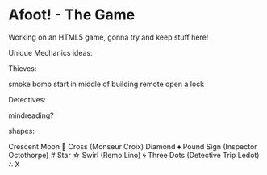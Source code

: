 # Afoot! - The Game
Working on an HTML5 game, gonna try and keep stuff here!

Unique Mechanics ideas:

Thieves:

smoke bomb
start in middle of building
remote open a lock

Detectives:

mindreading?


shapes:

Crescent Moon 🌛
Cross (Monseur Croix)
Diamond ♦
Pound Sign (Inspector Octothorpe) #
Star ☆
Swirl (Remo Lino) 🌀
Three Dots (Detective Trip Ledot) ∴
X